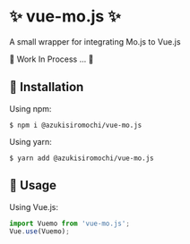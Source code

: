 # ✨ vue-mo.js ✨

A small wrapper for integrating Mo.js to Vue.js

🙇 Work In Process ... 🙇

## 🏹 Installation

Using npm:

```
$ npm i @azukisiromochi/vue-mo.js
```

Using yarn:

```
$ yarn add @azukisiromochi/vue-mo.js
```

## 🔫 Usage

Using Vue.js:

```javascript
import Vuemo from 'vue-mo.js';
Vue.use(Vuemo);
```
